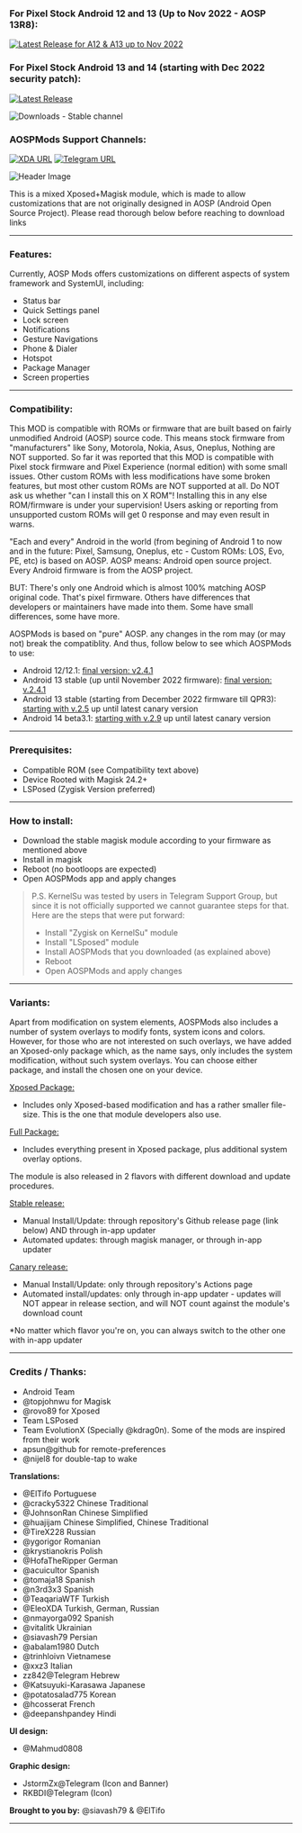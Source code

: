 ### For Pixel Stock Android 12 and 13 (Up to Nov 2022 - AOSP 13R8):  
[![Latest Release for A12 & A13 up to Nov 2022](https://img.shields.io/badge/Download-v2.4.1-blue)](https://github.com/siavash79/AOSPMods/releases/tag/v2.4.1)  

### For Pixel Stock Android 13 and 14 (starting with Dec 2022 security patch):  
[![Latest Release](https://img.shields.io/github/v/release/siavash79/aospmods?color=green&include_prereleases&label=Download)](https://github.com/siavash79/AOSPMods/releases/latest)

![Downloads - Stable channel](https://img.shields.io/github/downloads/siavash79/aospmods/total?color=red&label=Downloads%20-%20Stable%20Channel)

### **AOSPMods Support Channels:**

[![XDA URL](https://img.shields.io/twitter/url?label=XDA%20Developers&logo=XDA-Developers&style=social&url=http://XDA.AOSPMods.siava.sh)](http://XDA.AOSPMods.siava.sh)
[![Telegram URL](https://img.shields.io/twitter/url?label=Telegram&logo=telegram&style=social&url=https%3A%2F%2Ft.me%2FAOSPMods_Support)](https://t.me/AOSPMods_Support)

![Header Image](https://github.com/siavash79/AOSPMods/blob/canary/.github/AOSPMods_Banner_1280.jpg?raw=true)

This is a mixed Xposed+Magisk module, which is made to allow customizations that are not originally designed in AOSP (Android Open Source Project). Please read thorough below before reaching to download links
<hr>

### **Features:**
Currently, AOSP Mods offers customizations on different aspects of system framework and SystemUI, including:
- Status bar
- Quick Settings panel
- Lock screen
- Notifications
- Gesture Navigations
- Phone & Dialer
- Hotspot
- Package Manager
- Screen properties
<hr>

### **Compatibility:**
This MOD is compatible with ROMs or firmware that are built based on fairly unmodified Android (AOSP) source code. This means stock firmware from "manufacturers" like Sony, Motorola, Nokia, Asus, Oneplus, Nothing are NOT supported. So far it was reported that this MOD is compatible with Pixel stock firmware and Pixel Experience (normal edition) with some small issues. Other custom ROMs with less modifications have some broken features, but most other custom ROMs are NOT supported at all. Do NOT ask us whether "can I install this on X ROM"! Installing this in any else ROM/firmware is under your supervision! Users asking or reporting from unsupported custom ROMs will get 0 response and may even result in warns.

"Each and every" Android in the world (from begining of Android 1 to now and in the future: Pixel, Samsung, Oneplus, etc - Custom ROMs: LOS, Evo, PE, etc) is based on AOSP. AOSP means: Android open source project. Every Android firmware is from the AOSP project.

BUT: There's only one Android which is almost 100% matching AOSP original code. That's pixel firmware. Others have differences that developers or maintainers have made into them. Some have small differences, some have more.

AOSPMods is based on "pure" AOSP. any changes in the rom may (or may not) break the compatiblity. And thus, follow below to see which AOSPMods to use:

- Android 12/12.1: [final version: v2.4.1](https://github.com/siavash79/AOSPMods/releases/tag/v2.4.1)
- Android 13 stable (up until November 2022 firmware): [final version: v.2.4.1](https://github.com/siavash79/AOSPMods/releases/tag/v2.4.1)
- Android 13 stable (starting from December 2022 firmware till QPR3): [starting with v.2.5](https://github.com/siavash79/AOSPMods/releases/tag/v2.5.0) up until latest canary version
- Android 14 beta3.1: [starting with v.2.9](https://github.com/siavash79/AOSPMods/releases/tag/v2.9.0) up until latest canary version
<hr>

### **Prerequisites:**
- Compatible ROM (see Compatibility text above)
- Device Rooted with Magisk 24.2+
- LSPosed (Zygisk Version preferred)
<hr>

### **How to install:**
- Download the stable magisk module according to your firmware as mentioned above 
- Install in magisk
- Reboot (no bootloops are expected)
- Open AOSPMods app and apply changes

> P.S. KernelSu was tested by users in Telegram Support Group, but since it is not officially supported we cannot guarantee steps for that. Here are the steps that were put forward:
> - Install "Zygisk on KernelSu" module
> - Install "LSposed" module
> - Install AOSPMods that you downloaded (as explained above)
> - Reboot
> - Open AOSPMods and apply changes
<hr>

### **Variants:**  
Apart from modification on system elements, AOSPMods also includes a number of system overlays to modify fonts, system icons and colors.
However, for those who are not interested on such overlays, we have added an Xposed-only package which, as the name says, only includes the system modification, without such system overlays. You can choose either package, and install the chosen one on your device.

<ins>Xposed Package:</ins>
- Includes only Xposed-based modification and has a rather smaller file-size. This is the one that module developers also use.

<ins>Full Package:</ins>
- Includes everything present in Xposed package, plus additional system overlay options.
  
The module is also released in 2 flavors with different download and update procedures.

<ins>Stable release:</ins> 
- Manual Install/Update: through repository's Github release page (link below) AND through in-app updater  
- Automated updates: through magisk manager, or through in-app updater

<ins>Canary release:</ins>
- Manual Install/Update: only through repository's Actions page  
- Automated install/updates: only through in-app updater - updates will NOT appear in release section, and will NOT count against the module's download count  

*No matter which flavor you're on, you can always switch to the other one with in-app updater
<hr>

### **Credits / Thanks:**
- Android Team
- @topjohnwu for Magisk
- @rovo89 for Xposed
- Team LSPosed
- Team EvolutionX (Specially @kdrag0n). Some of the mods are inspired from their work
- apsun@github for remote-preferences
- @nijel8 for double-tap to wake

**Translations:**
- @ElTifo Portuguese
- @cracky5322 Chinese Traditional
- @JohnsonRan Chinese Simplified
- @huajijam Chinese Simplified, Chinese Traditional
- @TireX228 Russian
- @ygorigor Romanian
- @krystianokris Polish
- @HofaTheRipper German
- @acuicultor Spanish
- @tomaja18 Spanish
- @n3rd3x3 Spanish
- @TeaqariaWTF Turkish
- @EleoXDA Turkish, German, Russian
- @nmayorga092   Spanish
- @vitalitk Ukrainian
- @siavash79 Persian
- @abalam1980 Dutch
- @trinhloivn Vietnamese
- @xxz3 Italian
- zz842@Telegram Hebrew
- @Katsuyuki-Karasawa Japanese
- @potatosalad775 Korean
- @hcosserat French
- @deepanshpandey Hindi

**UI design:**  
- @Mahmud0808  

**Graphic design:**  
- JstormZx@Telegram (Icon and Banner) 
- RKBDI@Telegram  (Icon)

**Brought to you by:**
@siavash79 & @ElTifo
<hr>
